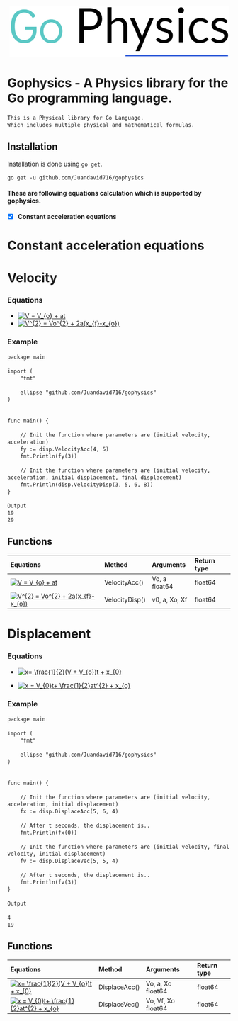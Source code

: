 <p align="center"><img src="https://github.com/Juandavid716/gophysics/blob/master/logo.png"></p>

# Gophysics - A Physics library for the Go programming language.

```
This is a Physical library for Go Language.
Which includes multiple physical and mathematical formulas.
```
## Installation

Installation is done using `go get`.
```
go get -u github.com/Juandavid716/gophysics
```

#### These are following equations calculation which is supported by gophysics.
- [x]  **Constant acceleration equations**



# Constant acceleration equations

# Velocity

### Equations



* <a href="https://www.codecogs.com/eqnedit.php?latex=V&space;=&space;V_{o}&space;&plus;&space;at" target="_blank"><img src="https://latex.codecogs.com/gif.latex?V&space;=&space;V_{o}&space;&plus;&space;at" title="V = V_{o} + at" /></a>
* <a href="https://www.codecogs.com/eqnedit.php?latex=V^{2}&space;=&space;Vo^{2}&space;&plus;&space;2a(x_{f}-x_{o})" target="_blank"><img src="https://latex.codecogs.com/gif.latex?V^{2}&space;=&space;Vo^{2}&space;&plus;&space;2a(x_{f}-x_{o})" title="V^{2} = Vo^{2} + 2a(x_{f}-x_{o})" /></a>

### Example


```
package main

import (
	"fmt"

	ellipse "github.com/Juandavid716/gophysics"
)


func main() {

	// Init the function where parameters are (initial velocity, acceleration)
	fy := disp.VelocityAcc(4, 5)
	fmt.Println(fy(3))

	// Init the function where parameters are (initial velocity, acceleration, initial displacement, final displacement)
	fmt.Println(disp.VelocityDisp(3, 5, 6, 8))
}

Output
19
29

```


## Functions
| Equations                                   | Method                            | Arguments       |  Return type | 
| :-------------                         |:-------------                           | :-----            |  :------  | 
| <a href="https://www.codecogs.com/eqnedit.php?latex=V&space;=&space;V_{o}&space;&plus;&space;at" target="_blank"><img src="https://latex.codecogs.com/gif.latex?V&space;=&space;V_{o}&space;&plus;&space;at" title="V = V_{o} + at" /></a>|   VelocityAcc()  |      Vo, a float64     |  float64    | 
|  <a href="https://www.codecogs.com/eqnedit.php?latex=V^{2}&space;=&space;Vo^{2}&space;&plus;&space;2a(x_{f}-x_{o})" target="_blank"><img src="https://latex.codecogs.com/gif.latex?V^{2}&space;=&space;Vo^{2}&space;&plus;&space;2a(x_{f}-x_{o})" title="V^{2} = Vo^{2} + 2a(x_{f}-x_{o})" /></a>|  VelocityDisp() |        v0, a, Xo, Xf    |  float64 | 


# Displacement 

### Equations
  
* <a href="https://www.codecogs.com/eqnedit.php?latex=x=&space;\frac{1}{2}(V&space;&plus;&space;V_{o})t&space;&plus;&space;x_{0}" target="_blank"><img src="https://latex.codecogs.com/gif.latex?x=&space;\frac{1}{2}(V&space;&plus;&space;V_{o})t&space;&plus;&space;x_{0}" title="x= \frac{1}{2}(V + V_{o})t + x_{0}" /></a>
 
 * <a href="https://www.codecogs.com/eqnedit.php?latex=x&space;=&space;V_{0}t&plus;&space;\frac{1}{2}at^{2}&space;&plus;&space;x_{o}" target="_blank"><img src="https://latex.codecogs.com/gif.latex?x&space;=&space;V_{0}t&plus;&space;\frac{1}{2}at^{2}&space;&plus;&space;x_{o}" title="x = V_{0}t+ \frac{1}{2}at^{2} + x_{o}" /></a>


### Example

```
package main

import (
	"fmt"

	ellipse "github.com/Juandavid716/gophysics"
)


func main() {

	// Init the function where parameters are (initial velocity, acceleration, initial displacement)
	fx := disp.DisplaceAcc(5, 6, 4)

	// After t seconds, the displacement is..
	fmt.Println(fx(0))

	// Init the function where parameters are (initial velocity, final velocity, initial displacement)
	fv := disp.DisplaceVec(5, 5, 4)

	// After t seconds, the displacement is..
	fmt.Println(fv(3))
}

Output

4
19
```


## Functions
| Equations                                   | Method                            | Arguments       |  Return type | 
| :-------------                         |:-------------                           | :-----            |  :------  | 
| <a href="https://www.codecogs.com/eqnedit.php?latex=x=&space;\frac{1}{2}(V&space;&plus;&space;V_{o})t&space;&plus;&space;x_{0}" target="_blank"><img src="https://latex.codecogs.com/gif.latex?x=&space;\frac{1}{2}(V&space;&plus;&space;V_{o})t&space;&plus;&space;x_{0}" title="x= \frac{1}{2}(V + V_{o})t + x_{0}" /></a>|  DisplaceAcc()   |     Vo, a, Xo   float64   |   float64  | 
| <a href="https://www.codecogs.com/eqnedit.php?latex=x&space;=&space;V_{0}t&plus;&space;\frac{1}{2}at^{2}&space;&plus;&space;x_{o}" target="_blank"><img src="https://latex.codecogs.com/gif.latex?x&space;=&space;V_{0}t&plus;&space;\frac{1}{2}at^{2}&space;&plus;&space;x_{o}" title="x = V_{0}t+ \frac{1}{2}at^{2} + x_{o}" /></a>|  DisplaceVec() |    Vo, Vf, Xo   float64    | float64  | 

